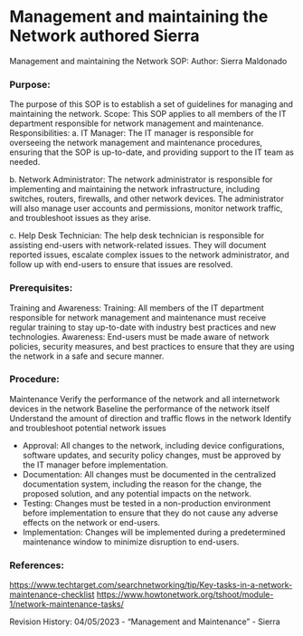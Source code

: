 # Management and maintaining the Network authored Sierra
Management and maintaining the Network SOP:
Author: Sierra Maldonado
### Purpose:
The purpose of this SOP is to establish a set of guidelines for managing and maintaining the network.
Scope:
This SOP applies to all members of the IT department responsible for network management and maintenance.
Responsibilities:
a. IT Manager: The IT manager is responsible for overseeing the network management and maintenance procedures, ensuring that the SOP is up-to-date, and providing support to the IT team as needed.

b. Network Administrator: The network administrator is responsible for implementing and maintaining the network infrastructure, including switches, routers, firewalls, and other network devices. The administrator will also manage user accounts and permissions, monitor network traffic, and troubleshoot issues as they arise.

c. Help Desk Technician: The help desk technician is responsible for assisting end-users with network-related issues. They will document reported issues, escalate complex issues to the network administrator, and follow up with end-users to ensure that issues are resolved.

### Prerequisites:
Training and Awareness:
Training: All members of the IT department responsible for network management and maintenance must receive regular training to stay up-to-date with industry best practices and new technologies.
Awareness: End-users must be made aware of network policies, security measures, and best practices to ensure that they are using the network in a safe and secure manner.

### Procedure:
Maintenance 
Verify the performance of the network and all internetwork devices in the network
Baseline the performance of the network itself
Understand the amount of direction and traffic flows in the network
Identify and troubleshoot potential network issues

- Approval: All changes to the network, including device configurations, software updates, and security policy changes, must be approved by the IT manager before implementation.
- Documentation: All changes must be documented in the centralized documentation system, including the reason for the change, the proposed solution, and any potential impacts on the network.
- Testing: Changes must be tested in a non-production environment before implementation to ensure that they do not cause any adverse effects on the network or end-users.
- Implementation: Changes will be implemented during a predetermined maintenance window to minimize disruption to end-users.


### References:

https://www.techtarget.com/searchnetworking/tip/Key-tasks-in-a-network-maintenance-checklist
https://www.howtonetwork.org/tshoot/module-1/network-maintenance-tasks/


Revision History:
04/05/2023 - “Management and Maintenance” - Sierra
